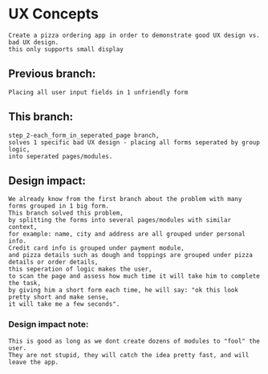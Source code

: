 # UX Concepts
    Create a pizza ordering app in order to demonstrate good UX design vs. bad UX design.
    this only supports small display

## Previous branch: 
    Placing all user input fields in 1 unfriendly form

## This branch: 
    step_2-each_form_in_seperated_page branch, 
    solves 1 specific bad UX design - placing all forms seperated by group logic, 
    into seperated pages/modules.

## Design impact: 
    We already know from the first branch about the problem with many forms grouped in 1 big form. 
    This branch solved this problem, 
    by splitting the forms into several pages/modules with similar context, 
    for example: name, city and address are all grouped under personal info. 
    Credit card info is grouped under payment module, 
    and pizza details such as dough and toppings are grouped under pizza details or order details, 
    this seperation of logic makes the user, 
    to scan the page and assess how much time it will take him to complete the task, 
    by giving him a short form each time, he will say: "ok this look pretty short and make sense, 
    it will take me a few seconds". 

### Design impact note: 
    This is good as long as we dont create dozens of modules to "fool" the user.
    They are not stupid, they will catch the idea pretty fast, and will leave the app.